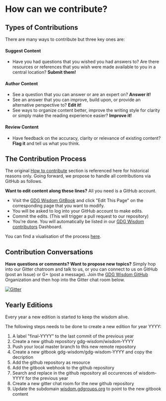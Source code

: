 # How can we contribute?

## Types of Contributions

There are many ways to contribute but three key ones are:

#### Suggest Content
- Have you had questions that you wished you had answers to? Are there resources or references that you wish were made available to you in a central location? **Submit them!**

#### Author Content
- See a question that you can answer or are an expert on? **Answer it!** 
- See an answer that you can improve, build upon, or provide an alternative perspective to? **Edit it!** 
- See ways to organize content better, improve the writing style for clarity or simply make the reading experience easier? **Improve it!**
 
#### Review Content
- Have feedback on the accuracy, clarity or relevance of existing content? **Flag it** and tell us what you think.


## The Contribution Process

The original [How to contribute](https://sites.google.com/site/gdgwisdom/home) section is referenced here for historical reasons only. Going forward, we propose to handle all contributions via GitHub as follows.

**Want to edit content along these lines?** All you need is a GitHub account.

* Visit the [GDG Wisdom GitBook](http://gdg-wisdom.gitbooks.io/gdg-wisdom-2016/content/) and click "Edit This Page" on the corresponding page that you want to modify.
* You will be asked to log into your GitHub account to make edits.
* Commit the edits. (This will trigger a pull request to our repository)
* You're done. You will automatically be listed in our [GDG Wisdom contributors](https://github.com/gdg-wisdom/wisdom-2016/graphs/contributors) Dashboard.

You can find a viualisation of the process [here](https://www.lucidchart.com/documents/view/beb82d5c-7651-4f20-8e4b-27af0adbf488).


## Contribution Conversations

**Have questions or comments? Want to propose new topics?**
Simply hop into our Gitter chatroom and talk to us, or you can connect to us on GitHub (post an Issue) or G+ (post a message). Join the [GDG Wisdom GitHub](https://github.com/gdg-wisdom) Organization and then hop into the Gitter chat room below.

[![Gitter](https://badges.gitter.im/Join%20Chat.svg)](https://gitter.im/gdg-wisdom?utm_source=badge&utm_medium=badge&utm_campaign=pr-badge&utm_content=badge)

## Yearly Editions

Every year a new edition is started to keep the wisdom alive.

The following steps needs to be done to create a new edition for year YYYY:

1.  A label "final-YYYY" to the last commit of the previous year
1.  Create a new github repository gdg-wisdom/wisdom-YYYY
1. Push your local master branch to this new remote repository
1. Create a new gitbook gdg-wisdom/gdg-wisdom-YYYY and copy the decription
1. Add the github repository as resource
1. Add the gitbook webhook to the github repository
1. Search and replace in the github repository all occurences of wisdom-YYYY for the previous year
1. Create a new gitter chat room for the new github repository
1. Update the subdomain [wisdom.gdgroups.org](http://wisdom.gdgroups.org) to point to the new gitbook content
